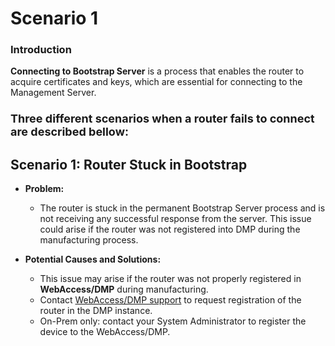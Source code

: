 # Scenario 1

### Introduction

**Connecting to Bootstrap Server** is a process that enables the router to acquire certificates and keys, which are essential for connecting to the Management Server.

### <font size="4"><b>Three different scenarios when a router fails to connect are described bellow:</b></font>

## Scenario 1: Router Stuck in Bootstrap

- **Problem:**

  - The router is stuck in the permanent Bootstrap Server process and is not receiving any successful response from the server. This issue could arise if the router was not registered into DMP during the manufacturing process.

- **Potential Causes and Solutions:**
  - This issue may arise if the router was not properly registered in **WebAccess/DMP** during manufacturing.
  - Contact [WebAccess/DMP support](mailto:wadmp@advantech.com) to request registration of the router in the DMP instance.
  - On-Prem only: contact your System Administrator to register the device to the WebAccess/DMP.
